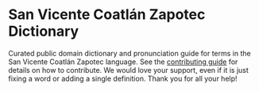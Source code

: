 
# San Vicente Coatlán Zapotec Dictionary

Curated public domain dictionary and pronunciation guide for terms in the San Vicente Coatlán Zapotec language. See the [contributing guide](https://github.com/drumworkteam/term/blob/make/.github/contributing.md) for details on how to contribute. We would love your support, even if it is just fixing a word or adding a single definition. Thank you for all your help!